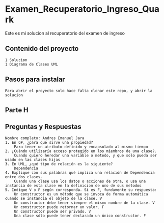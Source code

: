 # Examen_Recuperatorio_Ingreso_Quark
Este es mi solucion al recuperatorio del examen de ingreso

## Contenido del proyecto
    1 Solucion
    1 Diagrama de Clases UML

## Pasos para instalar

    Para abrir el proyecto solo hace falta clonar este repo, y abrir la solucion

## Parte H
## Preguntas y Respuestas
    Nombre completo: Andres Emanuel Jara
    1. En C#, ¿para qué sirve una propiedad?
        Para tener un atributo definido y encapsulado al mismo tiempo
    2. ¿Cuándo utilizaría acceso protegido en los miembros de una clase?.
        Cuando quiero heredar una variable o metodo, y que solo pueda ser usado en las clases hijas
    3. En UML, ¿qué tipo de relación es la siguiente?
        Dependencia
    4. Explique con sus palabras qué implica una relación de Dependencia entre dos clases.
        Cuando una clase usa los datos o acciones de otra, o usa una instancia de esta clase en la definicion de uno de sus metodos
    5. Indique V o F según corresponda. Si es F, fundamente su respuesta:
        Un constructor es un método que se invoca de forma automática cuando se instancia el objeto de la clase. V
        Un constructor debe tener siempre el mismo nombre de la clase. V
        Un constructor puede retornar un valor. F
        Un constructor puede ser privado. V
        Una clase sólo puede tener declarado un único constructor. F


